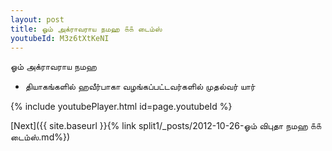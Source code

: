```yaml
---
layout: post
title: ஓம் அக்ராவராய நமஹ ௧௧ டைம்ஸ்
youtubeId: M3z6tXtKeNI
---
```

 
 
 ஓம் அக்ராவராய நமஹ  
 
 -  தியாகங்களில் ஹவீர்பாகா வழங்கப்பட்டவர்களில் முதல்வர் யார் 
 
  
 
  
 
 
 
 
 
 


{% include youtubePlayer.html id=page.youtubeId %}
 
[Next]({{ site.baseurl }}{% link  split1/_posts/2012-10-26-ஓம் விபுதா நமஹ ௧௧ டைம்ஸ்.md%})
 
